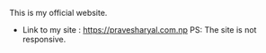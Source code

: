
This is my official website.
* Link to my site : https://pravesharyal.com.np
PS: The site is not responsive.
